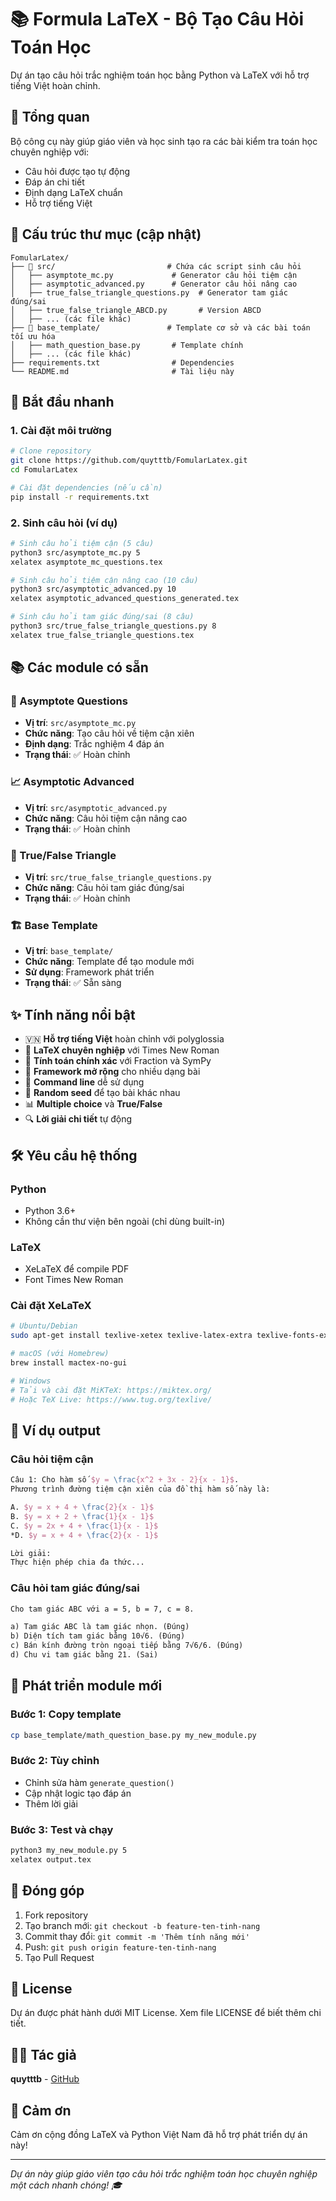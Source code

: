 # 📚 Formula LaTeX - Bộ Tạo Câu Hỏi Toán Học

Dự án tạo câu hỏi trắc nghiệm toán học bằng Python và LaTeX với hỗ trợ tiếng Việt hoàn chỉnh.

## 🎯 Tổng quan

Bộ công cụ này giúp giáo viên và học sinh tạo ra các bài kiểm tra toán học chuyên nghiệp với:
- Câu hỏi được tạo tự động
- Đáp án chi tiết
- Định dạng LaTeX chuẩn
- Hỗ trợ tiếng Việt

## 📁 Cấu trúc thư mục (cập nhật)

```
FomularLatex/
├── 📂 src/                         # Chứa các script sinh câu hỏi
│   ├── asymptote_mc.py             # Generator câu hỏi tiệm cận
│   ├── asymptotic_advanced.py      # Generator câu hỏi nâng cao
│   ├── true_false_triangle_questions.py  # Generator tam giác đúng/sai
│   ├── true_false_triangle_ABCD.py       # Version ABCD
│   ├── ... (các file khác)
├── 📂 base_template/               # Template cơ sở và các bài toán tối ưu hóa
│   ├── math_question_base.py       # Template chính
│   ├── ... (các file khác)
├── requirements.txt                # Dependencies
└── README.md                       # Tài liệu này
```

## 🚀 Bắt đầu nhanh

### 1. Cài đặt môi trường

```bash
# Clone repository
git clone https://github.com/quytttb/FomularLatex.git
cd FomularLatex

# Cài đặt dependencies (nếu cần)
pip install -r requirements.txt
```

### 2. Sinh câu hỏi (ví dụ)

```bash
# Sinh câu hỏi tiệm cận (5 câu)
python3 src/asymptote_mc.py 5
xelatex asymptote_mc_questions.tex

# Sinh câu hỏi tiệm cận nâng cao (10 câu)
python3 src/asymptotic_advanced.py 10
xelatex asymptotic_advanced_questions_generated.tex

# Sinh câu hỏi tam giác đúng/sai (8 câu)
python3 src/true_false_triangle_questions.py 8
xelatex true_false_triangle_questions.tex
```

## 📚 Các module có sẵn

### 🔢 Asymptote Questions
- **Vị trí**: `src/asymptote_mc.py`
- **Chức năng**: Tạo câu hỏi về tiệm cận xiên
- **Định dạng**: Trắc nghiệm 4 đáp án
- **Trạng thái**: ✅ Hoàn chỉnh

### 📈 Asymptotic Advanced
- **Vị trí**: `src/asymptotic_advanced.py`
- **Chức năng**: Câu hỏi tiệm cận nâng cao
- **Trạng thái**: ✅ Hoàn chỉnh

### 🔺 True/False Triangle
- **Vị trí**: `src/true_false_triangle_questions.py`
- **Chức năng**: Câu hỏi tam giác đúng/sai
- **Trạng thái**: ✅ Hoàn chỉnh

### 🏗️ Base Template
- **Vị trí**: `base_template/`
- **Chức năng**: Template để tạo module mới
- **Sử dụng**: Framework phát triển
- **Trạng thái**: ✅ Sẵn sàng

## ✨ Tính năng nổi bật

- 🇻🇳 **Hỗ trợ tiếng Việt** hoàn chỉnh với polyglossia
- 📄 **LaTeX chuyên nghiệp** với Times New Roman
- 🔢 **Tính toán chính xác** với Fraction và SymPy
- 🎯 **Framework mở rộng** cho nhiều dạng bài
- 📱 **Command line** dễ sử dụng
- 🎲 **Random seed** để tạo bài khác nhau
- 📊 **Multiple choice** và **True/False**
- 🔍 **Lời giải chi tiết** tự động

## 🛠️ Yêu cầu hệ thống

### Python
- Python 3.6+ 
- Không cần thư viện bên ngoài (chỉ dùng built-in)

### LaTeX
- XeLaTeX để compile PDF
- Font Times New Roman

### Cài đặt XeLaTeX

```bash
# Ubuntu/Debian
sudo apt-get install texlive-xetex texlive-latex-extra texlive-fonts-extra

# macOS (với Homebrew)
brew install mactex-no-gui

# Windows
# Tải và cài đặt MiKTeX: https://miktex.org/
# Hoặc TeX Live: https://www.tug.org/texlive/
```

## 📝 Ví dụ output

### Câu hỏi tiệm cận
```latex
Câu 1: Cho hàm số $y = \frac{x^2 + 3x - 2}{x - 1}$.
Phương trình đường tiệm cận xiên của đồ thị hàm số này là:

A. $y = x + 4 + \frac{2}{x - 1}$
B. $y = x + 2 + \frac{1}{x - 1}$
C. $y = 2x + 4 + \frac{1}{x - 1}$
*D. $y = x + 4 + \frac{2}{x - 1}$

Lời giải:
Thực hiện phép chia đa thức...
```

### Câu hỏi tam giác đúng/sai
```latex
Cho tam giác ABC với a = 5, b = 7, c = 8.

a) Tam giác ABC là tam giác nhọn. (Đúng)
b) Diện tích tam giác bằng 10√6. (Đúng)
c) Bán kính đường tròn ngoại tiếp bằng 7√6/6. (Đúng)
d) Chu vi tam giác bằng 21. (Sai)
```

## 🚀 Phát triển module mới

### Bước 1: Copy template
```bash
cp base_template/math_question_base.py my_new_module.py
```

### Bước 2: Tùy chỉnh
- Chỉnh sửa hàm `generate_question()`
- Cập nhật logic tạo đáp án
- Thêm lời giải

### Bước 3: Test và chạy
```bash
python3 my_new_module.py 5
xelatex output.tex
```

## 🤝 Đóng góp

1. Fork repository
2. Tạo branch mới: `git checkout -b feature-ten-tinh-nang`
3. Commit thay đổi: `git commit -m 'Thêm tính năng mới'`
4. Push: `git push origin feature-ten-tinh-nang`
5. Tạo Pull Request

## 📜 License

Dự án được phát hành dưới MIT License. Xem file LICENSE để biết thêm chi tiết.

## 👨‍💻 Tác giả

**quytttb** - [GitHub](https://github.com/quytttb)

## 🙏 Cảm ơn

Cảm ơn cộng đồng LaTeX và Python Việt Nam đã hỗ trợ phát triển dự án này!

---

*Dự án này giúp giáo viên tạo câu hỏi trắc nghiệm toán học chuyên nghiệp một cách nhanh chóng! 🎓*
